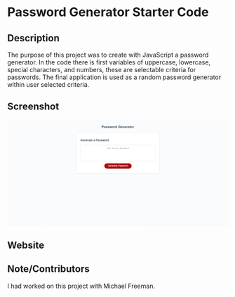 # Password Generator Starter Code

## Description

The purpose of this project was to create with JavaScript a password generator. In the code there is first variables of uppercase, lowercase, special characters, and numbers, these are selectable criteria for passwords. The final application is used as a random password generator within user selected criteria.

## Screenshot
![Password-Generator](assets/password-generator.jpg "Website")

## Website

## Note/Contributors

I had worked on this project with Michael Freeman.
